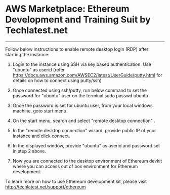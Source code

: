 # AWS Marketplace: Ethereum Development and Training Suit by Techlatest.net

---------------------------------------------------------------------

Follow below instructions to enable remote desktop login (RDP) after starting the instance: 

1. Login to the instance using SSH via key based authentication. Use "ubuntu" as userid (refer https://docs.aws.amazon.com/AWSEC2/latest/UserGuide/putty.html for details on how to connect using putty/ssh) 

2. Once connected using ssh/putty, run below command to set the password for "ubuntu" user on the terminal sudo passwd ubuntu 

3. Once the password is set for ubuntu user, from your local windows machine, goto start menu. 

4. On the start menu, search and select "remote desktop connection" . 

5. In the "remote desktop connection" wizard, provide public IP of your instance and click connect. 

6. In the displayed window, provide "ubuntu" as userid and password set in step 2 above. 

7. Now you are connected to the desktop environment of Ethereum devkit where you can access out of box environment for Ethereum development. 

To learn more on how to use Ethereum development kit, please visit http://techlatest.net/support/ethereum



